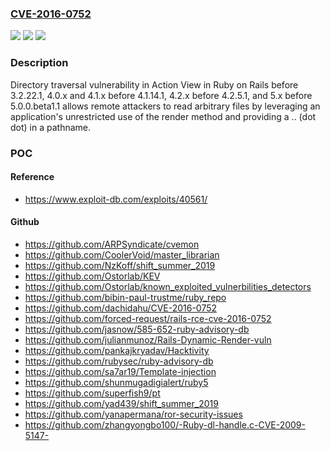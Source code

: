 ### [CVE-2016-0752](https://cve.mitre.org/cgi-bin/cvename.cgi?name=CVE-2016-0752)
![](https://img.shields.io/static/v1?label=Product&message=n%2Fa&color=blue)
![](https://img.shields.io/static/v1?label=Version&message=n%2Fa&color=blue)
![](https://img.shields.io/static/v1?label=Vulnerability&message=n%2Fa&color=brighgreen)

### Description

Directory traversal vulnerability in Action View in Ruby on Rails before 3.2.22.1, 4.0.x and 4.1.x before 4.1.14.1, 4.2.x before 4.2.5.1, and 5.x before 5.0.0.beta1.1 allows remote attackers to read arbitrary files by leveraging an application's unrestricted use of the render method and providing a .. (dot dot) in a pathname.

### POC

#### Reference
- https://www.exploit-db.com/exploits/40561/

#### Github
- https://github.com/ARPSyndicate/cvemon
- https://github.com/CoolerVoid/master_librarian
- https://github.com/NzKoff/shift_summer_2019
- https://github.com/Ostorlab/KEV
- https://github.com/Ostorlab/known_exploited_vulnerbilities_detectors
- https://github.com/bibin-paul-trustme/ruby_repo
- https://github.com/dachidahu/CVE-2016-0752
- https://github.com/forced-request/rails-rce-cve-2016-0752
- https://github.com/jasnow/585-652-ruby-advisory-db
- https://github.com/julianmunoz/Rails-Dynamic-Render-vuln
- https://github.com/pankajkryadav/Hacktivity
- https://github.com/rubysec/ruby-advisory-db
- https://github.com/sa7ar19/Template-injection
- https://github.com/shunmugadigialert/ruby5
- https://github.com/superfish9/pt
- https://github.com/yad439/shift_summer_2019
- https://github.com/yanapermana/ror-security-issues
- https://github.com/zhangyongbo100/-Ruby-dl-handle.c-CVE-2009-5147-

